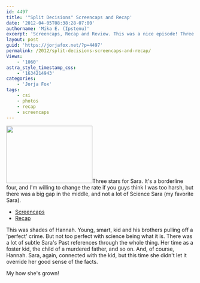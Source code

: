```yaml
---
id: 4497
title: '"Split Decisions" Screencaps and Recap'
date: '2012-04-05T08:38:28-07:00'
authorname: 'Mika E. (Ipstenu)'
excerpt: 'Screencaps, Recap and Review. This was a nice episode! Three stars. Think it should be four?'
layout: post
guid: 'https://jorjafox.net/?p=4497'
permalink: /2012/split-decisions-screencaps-and-recap/
Views:
    - '1060'
astra_style_timestamp_css:
    - '1634214943'
categories:
    - 'Jorja Fox'
tags:
    - csi
    - photos
    - recap
    - screencaps
---
```


<img class="alignleft size-medium wp-image-4498" title="split-caps" src="//static.jorjafox.net/wordpress/2012/04/split-caps-230x153.jpg" alt="" width="230" height="153" />Three stars for Sara. It's a borderline four, and I'm willing to change the rate if you guys think I was too harsh, but there was a big gap in the middle, and not a lot of Science Sara (my favorite Sara).
<ul>
	<li><a href="https://jorjafox.net/gallery/tv/csi/season12/splitdecisions/">Screencaps</a></li>
	<li><a href="https://jorjafox.net/wiki/Split_Decisions">Recap</a></li>
</ul>
This was shades of Hannah. Young, smart, kid and his brothers pulling off a 'perfect' crime. But not too perfect with science being what it is. There was a lot of subtle Sara's Past references through the whole thing. Her time as a foster kid, the child of a murdered father, and so on. And, of course, Hannah. Sara, again, connected with the kid, but this time she didn't let it override her good sense of the facts.

My how she's grown!
